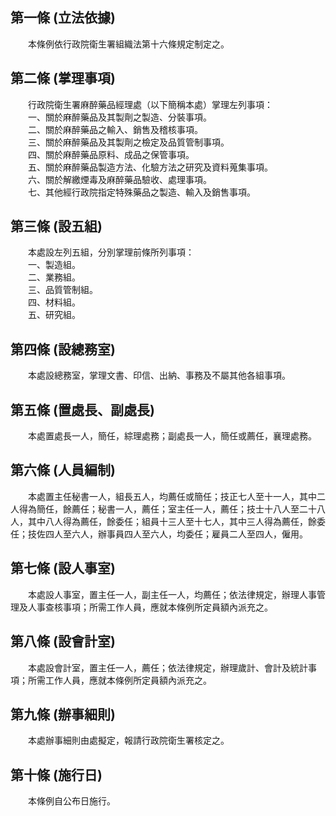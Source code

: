 第一條 (立法依據)
-----------------
　　本條例依行政院衛生署組織法第十六條規定制定之。  


第二條 (掌理事項)
-----------------
　　行政院衛生署麻醉藥品經理處（以下簡稱本處）掌理左列事項：  
　　一、關於麻醉藥品及其製劑之製造、分裝事項。  
　　二、關於麻醉藥品之輸入、銷售及稽核事項。  
　　三、關於麻醉藥品及其製劑之檢定及品質管制事項。  
　　四、關於麻醉藥品原料、成品之保管事項。  
　　五、關於麻醉藥品製造方法、化驗方法之研究及資料蒐集事項。  
　　六、關於解繳煙毒及麻醉藥品驗收、處理事項。  
　　七、其他經行政院指定特殊藥品之製造、輸入及銷售事項。  


第三條 (設五組)
---------------
　　本處設左列五組，分別掌理前條所列事項：  
　　一、製造組。  
　　二、業務組。  
　　三、品質管制組。  
　　四、材料組。  
　　五、研究組。  


第四條 (設總務室)
-----------------
　　本處設總務室，掌理文書、印信、出納、事務及不屬其他各組事項。  


第五條 (置處長、副處長)
-----------------------
　　本處置處長一人，簡任，綜理處務；副處長一人，簡任或薦任，襄理處務。  


第六條 (人員編制)
-----------------
　　本處置主任秘書一人，組長五人，均薦任或簡任；技正七人至十一人，其中二人得為簡任，餘薦任；秘書一人，薦任；室主任一人，薦任；技士十八人至二十八人，其中八人得為薦任，餘委任；組員十三人至十七人，其中三人得為薦任，餘委任；技佐四人至六人，辦事員四人至六人，均委任；雇員二人至四人，僱用。  


第七條 (設人事室)
-----------------
　　本處設人事室，置主任一人，副主任一人，均薦任；依法律規定，辦理人事管理及人事查核事項；所需工作人員，應就本條例所定員額內派充之。  


第八條 (設會計室)
-----------------
　　本處設會計室，置主任一人，薦任；依法律規定，辦理歲計、會計及統計事項；所需工作人員，應就本條例所定員額內派充之。  


第九條 (辦事細則)
-----------------
　　本處辦事細則由處擬定，報請行政院衛生署核定之。  


第十條 (施行日)
---------------
　　本條例自公布日施行。